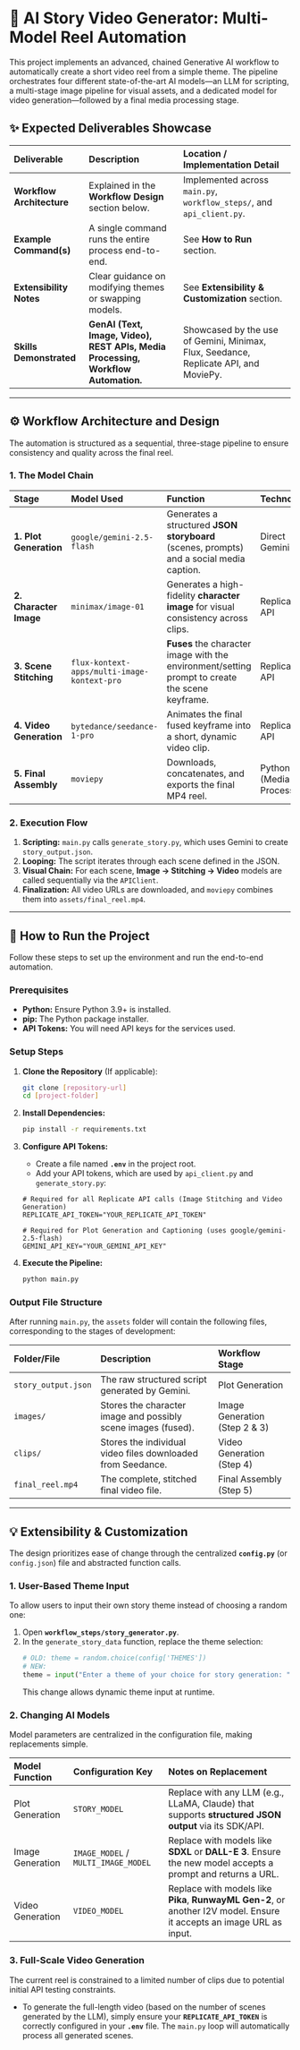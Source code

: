 
# 🎥 AI Story Video Generator: Multi-Model Reel Automation

This project implements an advanced, chained Generative AI workflow to automatically create a short video reel from a simple theme. The pipeline orchestrates four different state-of-the-art AI models—an LLM for scripting, a multi-stage image pipeline for visual assets, and a dedicated model for video generation—followed by a final media processing stage.

## ✨ Expected Deliverables Showcase

| Deliverable | Description | Location / Implementation Detail |
| :--- | :--- | :--- |
| **Workflow Architecture** | Explained in the **Workflow Design** section below. | Implemented across `main.py`, `workflow_steps/`, and `api_client.py`. |
| **Example Command(s)** | A single command runs the entire process end-to-end. | See **How to Run** section. |
| **Extensibility Notes** | Clear guidance on modifying themes or swapping models. | See **Extensibility & Customization** section. |
| **Skills Demonstrated** | **GenAI (Text, Image, Video), REST APIs, Media Processing, Workflow Automation.** | Showcased by the use of Gemini, Minimax, Flux, Seedance, Replicate API, and MoviePy. |

-----

## ⚙️ Workflow Architecture and Design

The automation is structured as a sequential, three-stage pipeline to ensure consistency and quality across the final reel.

### 1\. The Model Chain

| Stage | Model Used | Function | Technology |
| :--- | :--- | :--- | :--- |
| **1. Plot Generation** | `google/gemini-2.5-flash` | Generates a structured **JSON storyboard** (scenes, prompts) and a social media caption. | Direct Gemini API |
| **2. Character Image** | `minimax/image-01` | Generates a high-fidelity **character image** for visual consistency across clips. | Replicate API |
| **3. Scene Stitching** | `flux-kontext-apps/multi-image-kontext-pro` | **Fuses** the character image with the environment/setting prompt to create the scene keyframe. | Replicate API |
| **4. Video Generation** | `bytedance/seedance-1-pro` | Animates the final fused keyframe into a short, dynamic video clip. | Replicate API |
| **5. Final Assembly** | `moviepy` | Downloads, concatenates, and exports the final MP4 reel. | Python (Media Processing) |

### 2\. Execution Flow

1.  **Scripting:** `main.py` calls `generate_story.py`, which uses Gemini to create `story_output.json`.
2.  **Looping:** The script iterates through each scene defined in the JSON.
3.  **Visual Chain:** For each scene, **Image $\rightarrow$ Stitching $\rightarrow$ Video** models are called sequentially via the `APIClient`.
4.  **Finalization:** All video URLs are downloaded, and `moviepy` combines them into `assets/final_reel.mp4`.

-----

## 🚀 How to Run the Project

Follow these steps to set up the environment and run the end-to-end automation.

### Prerequisites

  * **Python:** Ensure Python 3.9+ is installed.
  * **pip:** The Python package installer.
  * **API Tokens:** You will need API keys for the services used.

### Setup Steps

1.  **Clone the Repository** (If applicable):

    ```bash
    git clone [repository-url]
    cd [project-folder]
    ```

2.  **Install Dependencies:**

    ```bash
    pip install -r requirements.txt
    ```

3.  **Configure API Tokens:**

      * Create a file named **`.env`** in the project root.
      * Add your API tokens, which are used by `api_client.py` and `generate_story.py`:

    <!-- end list -->

    ```env
    # Required for all Replicate API calls (Image Stitching and Video Generation)
    REPLICATE_API_TOKEN="YOUR_REPLICATE_API_TOKEN" 

    # Required for Plot Generation and Captioning (uses google/gemini-2.5-flash)
    GEMINI_API_KEY="YOUR_GEMINI_API_KEY"
    ```

4.  **Execute the Pipeline:**

    ```bash
    python main.py
    ```

### Output File Structure

After running `main.py`, the `assets` folder will contain the following files, corresponding to the stages of development:

| Folder/File | Description | Workflow Stage |
| :--- | :--- | :--- |
| `story_output.json` | The raw structured script generated by Gemini. | Plot Generation |
| `images/` | Stores the character image and possibly scene images (fused). | Image Generation (Step 2 & 3) |
| `clips/` | Stores the individual video files downloaded from Seedance. | Video Generation (Step 4) |
| `final_reel.mp4` | The complete, stitched final video file. | Final Assembly (Step 5) |

-----

## 💡 Extensibility & Customization

The design prioritizes ease of change through the centralized **`config.py`** (or `config.json`) file and abstracted function calls.

### 1\. User-Based Theme Input

To allow users to input their own story theme instead of choosing a random one:

1.  Open **`workflow_steps/story_generator.py`**.
2.  In the `generate_story_data` function, replace the theme selection:
    ```python
    # OLD: theme = random.choice(config['THEMES'])
    # NEW: 
    theme = input("Enter a theme of your choice for story generation: ")
    ```
    This change allows dynamic theme input at runtime.

### 2\. Changing AI Models

Model parameters are centralized in the configuration file, making replacements simple.

| Model Function | Configuration Key | Notes on Replacement |
| :--- | :--- | :--- |
| Plot Generation | `STORY_MODEL` | Replace with any LLM (e.g., LLaMA, Claude) that supports **structured JSON output** via its SDK/API. |
| Image Generation | `IMAGE_MODEL` / `MULTI_IMAGE_MODEL` | Replace with models like **SDXL** or **DALL-E 3**. Ensure the new model accepts a prompt and returns a URL. |
| Video Generation | `VIDEO_MODEL` | Replace with models like **Pika**, **RunwayML Gen-2**, or another I2V model. Ensure it accepts an image URL as input. |

### 3\. Full-Scale Video Generation

The current reel is constrained to a limited number of clips due to potential initial API testing constraints.

  * To generate the full-length video (based on the number of scenes generated by the LLM), simply ensure your **`REPLICATE_API_TOKEN`** is correctly configured in your **`.env`** file. The `main.py` loop will automatically process all generated scenes.
